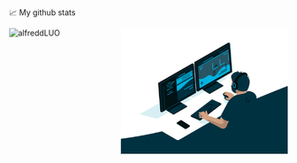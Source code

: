 📈 My github stats
<p> <img align="left" src="https://github-readme-stats.vercel.app/api?username=alfreddLUO&show_icons=true&theme=gotham" height="226.5" alt="alfreddLUO" />
<img align="right" alt="GIF" src="code.gif" width="302" height="226.5" />
</p>

